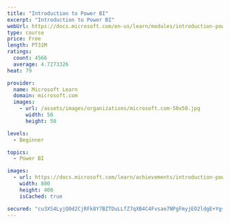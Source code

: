 ```yaml
---
title: "Introduction to Power BI"
excerpt: "Introduction to Power BI"
webUrl: https://docs.microsoft.com/en-us/learn/modules/introduction-power-bi/
type: course
price: Free
length: PT31M
ratings:
  count: 4566
  average: 4.7273326
heat: 79

provider:
  name: Microsoft Learn
  domain: microsoft.com
  images:
    - url: /assets/images/organizations/microsoft.com-50x50.jpg
      width: 50
      height: 50

levels:
  - Beginner

topics:
  - Power BI

images:
  - url: https://docs.microsoft.com/learn/achievements/introduction-power-bi-social.png
    width: 800
    height: 400
    isCached: true

secured: "cu3XS4LyjQ0d2CjRFk8Y7BZTDuLLfZ7qXB4C4Fvsae7NPgFmyjEO2ldgE+Yg+h2YiPRC53ikuNycrL9aP10spMr74OnoWbxhoO4DZhehcbaSTWPI8id7YvtqBhj8B1bURS7kQU4x8vy/V4zPeMaakxqo++sGeztZzkvLtE4A7f6izr+Wsmq7YNEofyZVeQtLGleyLSJsIJbKcP6/hRJOdJedA9vbCklnOwbB014B1IgM9AZnmo4edBb65DbvbgTuFAhqOxX1BxZloAxk6vVy8zV091ga4W+NAffoYQBSS/ANT0G6VEcstC0yq7WdkGJLKCYRnXo26HxU+XFWckhesAWl3eaRsD1eYEfOQtJvktnqyaPYjISc8phXuSaShnWVaRqau/8fd7ilzIyDSvIdyee2Bid68OO1QVMW4c4PwyQ=;6XoVyfg+LVaIDzx+es48EA=="
---
```


